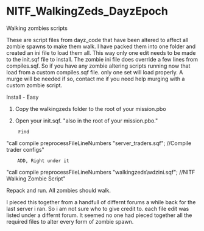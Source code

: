 # NITF_WalkingZeds_DayzEpoch
Walking zombies scripts

These are script files from dayz_code that have been altered to affect all zombie spawns to make them walk.
I have packed them into one folder and created an ini file to load them all. This way only one edit needs to be made to the init.sqf file to install. The zombie ini file does override a few lines from compiles.sqf. So if you have any zombie altering scripts running now that load from a custom compiles.sqf file. only one set will load properly. A murge will be needed if so, contact me if you need help murging with a custom zombie script.

Install - Easy

1. Copy the walkingzeds folder to the root of your mission.pbo

2. Open your init.sqf. "also in the root of your mission.pbo."

        Find 

"call compile preprocessFileLineNumbers "server_traders.sqf";		//Compile trader configs"

        ADD, Right under it
    
"call compile preprocessFileLineNumbers "walkingzeds\wdzini.sqf";    //NITF Walking Zombie Script"

Repack and run. All zombies should walk.

I pieced this together from a handfull of differnt forums a while back for the last server i ran. So i am not sure who to give credit to. each file edit was listed under a differnt forum. It seemed no one had pieced together all the required files to alter every form of zombie spawn.

